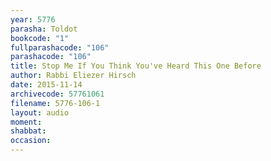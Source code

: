 ```yaml
---
year: 5776
parasha: Toldot
bookcode: "1"
fullparashacode: "106"
parashacode: "106"
title: Stop Me If You Think You've Heard This One Before
author: Rabbi Eliezer Hirsch
date: 2015-11-14
archivecode: 57761061
filename: 5776-106-1
layout: audio
moment: 
shabbat: 
occasion: 
---
```

